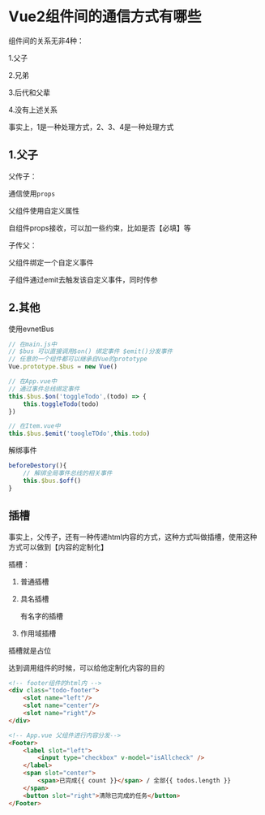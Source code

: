 # Vue2组件间的通信方式有哪些

组件间的关系无非4种：

1.父子

2.兄弟

3.后代和父辈

4.没有上述关系



事实上，1是一种处理方式，2、3、4是一种处理方式



## 1.父子

父传子：

通信使用`props`

父组件使用自定义属性

自组件props接收，可以加一些约束，比如是否【必填】等



子传父：

父组件绑定一个自定义事件

子组件通过emit去触发该自定义事件，同时传参



## 2.其他

使用evnetBus

```js
// 在main.js中
// $bus 可以直接调用$on() 绑定事件 $emit()分发事件
// 任意的一个组件都可以继承自Vue的prototype
Vue.prototype.$bus = new Vue()
```

```js
// 在App.vue中
// 通过事件总线绑定事件
this.$bus.$on('toggleTodo',(todo) => {
    this.toggleTodo(todo)
})
```

```js
// 在Item.vue中
this.$bus.$emit('toogleTOdo',this.todo)
```



解绑事件

```js
beforeDestory(){
	// 解绑全局事件总线的相关事件
	this.$bus.$off()
}
```



## 插槽

事实上，父传子，还有一种传递html内容的方式，这种方式叫做插槽，使用这种方式可以做到【内容的定制化】

插槽：

1. 普通插槽

2. 具名插槽

   有名字的插槽

3. 作用域插槽

插槽就是占位

达到调用组件的时候，可以给他定制化内容的目的

```html
<!-- footer组件的html内 -->
<div class="todo-footer">
	<slot name="left"/>
	<slot name="center"/>
	<slot name="right"/>
</div>
```

```html
<!-- App.vue 父组件进行内容分发-->
<Footer>
    <label slot="left">
        <input type="checkbox" v-model="isAllcheck" />
    </label>
    <span slot="center">
        <span>已完成{{ count }}</span>	/ 全部{{ todos.length }}
    </span>
    <button slot="right">清除已完成的任务</button>
</Footer>
```







